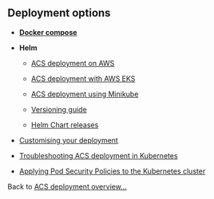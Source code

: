 ## Deployment options

* **[Docker compose](./docker-compose-deployment.md)**

* **Helm**
   * [ACS deployment on AWS](./helm-deployment-aws_cloud.md)
   * [ACS deployment with AWS EKS](./helm-deployment-aws_eks.md)
   * [ACS deployment using Minikube](./helm-deployment-minikube.md)

   * [Versioning guide](./helm-versioning.md)
   * [Helm Chart releases](./helm-chart-releases.md)

* [Customising your deployment](./customising-deployment.md)
* [Troubleshooting ACS deployment in Kubernetes](./troubleshooting-helm-deployment.md)
* [Applying Pod Security Policies to the Kubernetes cluster](./k8s-pod-security-policies.md)

Back to [ACS deployment overview...](../README.md)
